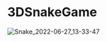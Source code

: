 # 3DSnakeGame
 
![Snake_2022-06-27_13-33-47](https://user-images.githubusercontent.com/58466544/175932798-9e17e064-21f5-430c-b14b-863f17762d6b.png)
